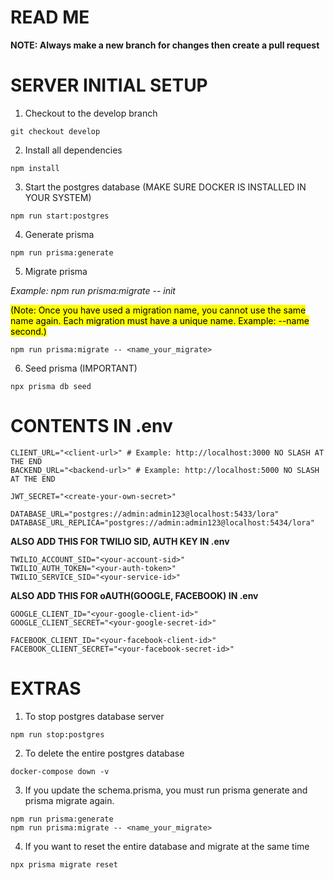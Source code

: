 # READ ME

**NOTE: Always make a new branch for changes then create a pull request**

# SERVER INITIAL SETUP

1. Checkout to the develop branch

```
git checkout develop
```

2. Install all dependencies

```
npm install
```

3. Start the postgres database (MAKE SURE DOCKER IS INSTALLED IN YOUR SYSTEM)

```
npm run start:postgres
```

4. Generate prisma

```
npm run prisma:generate
```

5. Migrate prisma
<p>
<i>Example: npm run prisma:migrate -- init</i>
</p>
<p>
<mark>(Note: Once you have used a migration name, you cannot use the same name again. Each migration must have a unique name. Example: --name second.)</mark>
</p>

```
npm run prisma:migrate -- <name_your_migrate>
```

6. Seed prisma (IMPORTANT)
```
npx prisma db seed
```

# CONTENTS IN .env
```
CLIENT_URL="<client-url>" # Example: http://localhost:3000 NO SLASH AT THE END
BACKEND_URL="<backend-url>" # Example: http://localhost:5000 NO SLASH AT THE END

JWT_SECRET="<create-your-own-secret>"

DATABASE_URL="postgres://admin:admin123@localhost:5433/lora"
DATABASE_URL_REPLICA="postgres://admin:admin123@localhost:5434/lora"
```

**ALSO ADD THIS FOR TWILIO SID, AUTH KEY IN .env**

```
TWILIO_ACCOUNT_SID="<your-account-sid>"
TWILIO_AUTH_TOKEN="<your-auth-token>"
TWILIO_SERVICE_SID="<your-service-id>"
```

**ALSO ADD THIS FOR oAUTH(GOOGLE, FACEBOOK) IN .env**
```
GOOGLE_CLIENT_ID="<your-google-client-id>"
GOOGLE_CLIENT_SECRET="<your-google-secret-id>"

FACEBOOK_CLIENT_ID="<your-facebook-client-id>"
FACEBOOK_CLIENT_SECRET="<your-facebook-secret-id>"
```

# EXTRAS
1. To stop postgres database server
```
npm run stop:postgres
```

2. To delete the entire postgres database
```
docker-compose down -v
```

3. If you update the schema.prisma, you must run prisma generate and prisma migrate again.
```
npm run prisma:generate
npm run prisma:migrate -- <name_your_migrate>
```

4. If you want to reset the entire database and migrate at the same time
```
npx prisma migrate reset
```